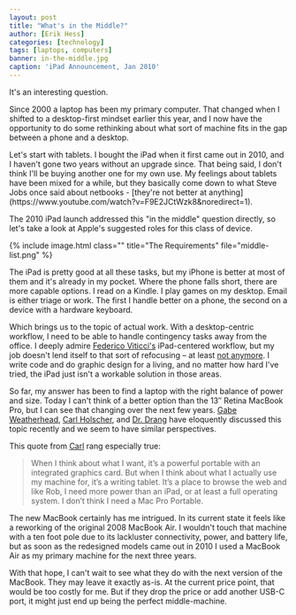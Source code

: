 ```yaml
---
layout: post
title: "What's in the Middle?"
author: [Erik Hess]
categories: [technology]
tags: [laptops, computers]
banner: in-the-middle.jpg
caption: 'iPad Announcement, Jan 2010'
---
```


It's an interesting question.

Since 2000 a laptop has been my primary computer. That changed when I shifted to a desktop-first mindset earlier this year, and I now have the opportunity to do some rethinking about what sort of machine fits in the gap between a phone and a desktop.

<p class="has-pullquote" data-pullquote="They're not better at anything" markdown="1">Let's start with tablets. I bought the iPad when it first came out in 2010, and I haven't gone two years without an upgrade since. That being said, I don't think I'll be buying another one for my own use. My feelings about tablets have been mixed for a while, but they basically come down to what Steve Jobs once said about netbooks - [they're not better at anything](https://www.youtube.com/watch?v=F9E2JCtWzk8&noredirect=1).</p>

The 2010 iPad launch addressed this "in the middle" question directly, so let's take a look at Apple's suggested roles for this class of device.

{% include image.html class="" title="The Requirements" file="middle-list.png" %}

The iPad is pretty good at all these tasks, but my iPhone is better at most of them and it's already in my pocket. Where the phone falls short, there are more capable options. I read on a Kindle. I play games on my desktop. Email is either triage or work. The first I handle better on a phone, the second on a device with a hardware keyboard.

Which brings us to the topic of actual work. With a desktop-centric workflow, I need to be able to handle contingency tasks away from the office. I deeply admire [Federico Viticci's](https://twitter.com/viticci) iPad-centered workflow, but my job doesn't lend itself to that sort of refocusing &ndash; at least [not anymore](http://www.macstories.net/stories/ipad-in-real-life-erik-hess-f-5n-tiger-ii-pilot/). I write code and do graphic design for a living, and no matter how hard I've tried, the iPad just isn't a workable solution in those areas.

So far, my answer has been to find a laptop with the right balance of power and size. Today I can't think of a better option than the 13&Prime; Retina MacBook Pro, but I can see that changing over the next few years. [Gabe Weatherhead](http://www.macdrifter.com/2015/03/considering-macbooks.html), [Carl Holscher](http://peroty.com/blog/shared/macbook-perspectives/), and [Dr. Drang](http://leancrew.com/all-this/2015/03/the-importance-and-unimportance-of-ports/) have eloquently discussed this topic recently and we seem to have similar perspectives.

This quote from [Carl](https://twitter.com/peroty) rang especially true:

> When I think about what I want, it’s a powerful portable with an integrated graphics card. But when I think about what I actually use my machine for, it’s a writing tablet. It’s a place to browse the web and like Rob, I need more power than an iPad, or at least a full operating system. I don’t think I need a Mac Pro Portable.

The new MacBook certainly has me intrigued. In its current state it feels like a reworking of the original 2008 MacBook Air. I wouldn't touch that machine with a ten foot pole due to its lackluster connectivity, power, and battery life, but as soon as the redesigned models came out in 2010 I used a MacBook Air as my primary machine for the next three years.

With that hope, I can't wait to see what they do with the next version of the MacBook. They may leave it exactly as-is. At the current price point, that would be too costly for me. But if they drop the price or add another USB-C port, it might just end up being the perfect middle-machine.
